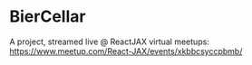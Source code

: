 # BierCellar

A project, streamed live @ ReactJAX virtual meetups: https://www.meetup.com/React-JAX/events/xkbbcsyccpbmb/
